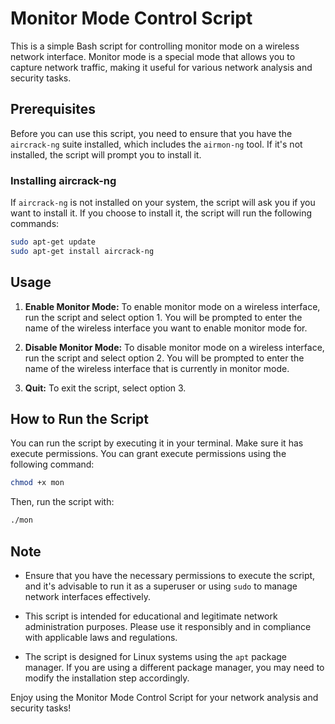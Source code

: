 # Monitor Mode Control Script

This is a simple Bash script for controlling monitor mode on a wireless network interface. Monitor mode is a special mode that allows you to capture network traffic, making it useful for various network analysis and security tasks.

## Prerequisites

Before you can use this script, you need to ensure that you have the `aircrack-ng` suite installed, which includes the `airmon-ng` tool. If it's not installed, the script will prompt you to install it.

### Installing aircrack-ng

If `aircrack-ng` is not installed on your system, the script will ask you if you want to install it. If you choose to install it, the script will run the following commands:

```bash
sudo apt-get update
sudo apt-get install aircrack-ng
```

## Usage

1. **Enable Monitor Mode:** To enable monitor mode on a wireless interface, run the script and select option 1. You will be prompted to enter the name of the wireless interface you want to enable monitor mode for.

2. **Disable Monitor Mode:** To disable monitor mode on a wireless interface, run the script and select option 2. You will be prompted to enter the name of the wireless interface that is currently in monitor mode.

3. **Quit:** To exit the script, select option 3.

## How to Run the Script

You can run the script by executing it in your terminal. Make sure it has execute permissions. You can grant execute permissions using the following command:

```bash
chmod +x mon
```

Then, run the script with:

```bash
./mon
```

## Note

- Ensure that you have the necessary permissions to execute the script, and it's advisable to run it as a superuser or using `sudo` to manage network interfaces effectively.

- This script is intended for educational and legitimate network administration purposes. Please use it responsibly and in compliance with applicable laws and regulations.

- The script is designed for Linux systems using the `apt` package manager. If you are using a different package manager, you may need to modify the installation step accordingly.

Enjoy using the Monitor Mode Control Script for your network analysis and security tasks!
